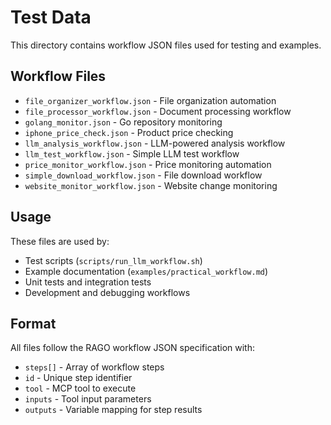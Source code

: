 # Test Data

This directory contains workflow JSON files used for testing and examples.

## Workflow Files

- `file_organizer_workflow.json` - File organization automation
- `file_processor_workflow.json` - Document processing workflow  
- `golang_monitor.json` - Go repository monitoring
- `iphone_price_check.json` - Product price checking
- `llm_analysis_workflow.json` - LLM-powered analysis workflow
- `llm_test_workflow.json` - Simple LLM test workflow
- `price_monitor_workflow.json` - Price monitoring automation
- `simple_download_workflow.json` - File download workflow
- `website_monitor_workflow.json` - Website change monitoring

## Usage

These files are used by:
- Test scripts (`scripts/run_llm_workflow.sh`)
- Example documentation (`examples/practical_workflow.md`)
- Unit tests and integration tests
- Development and debugging workflows

## Format

All files follow the RAGO workflow JSON specification with:
- `steps[]` - Array of workflow steps
- `id` - Unique step identifier
- `tool` - MCP tool to execute
- `inputs` - Tool input parameters
- `outputs` - Variable mapping for step results